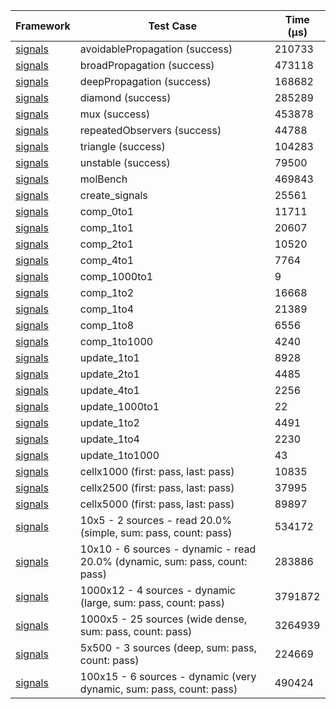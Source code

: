 | Framework | Test Case | Time (μs) |
| --- | --- | --- |
| [signals](https://github.com/rodydavis/signals.dart) | avoidablePropagation (success) | 210733 |
| [signals](https://github.com/rodydavis/signals.dart) | broadPropagation (success) | 473118 |
| [signals](https://github.com/rodydavis/signals.dart) | deepPropagation (success) | 168682 |
| [signals](https://github.com/rodydavis/signals.dart) | diamond (success) | 285289 |
| [signals](https://github.com/rodydavis/signals.dart) | mux (success) | 453878 |
| [signals](https://github.com/rodydavis/signals.dart) | repeatedObservers (success) | 44788 |
| [signals](https://github.com/rodydavis/signals.dart) | triangle (success) | 104283 |
| [signals](https://github.com/rodydavis/signals.dart) | unstable (success) | 79500 |
| [signals](https://github.com/rodydavis/signals.dart) | molBench | 469843 |
| [signals](https://github.com/rodydavis/signals.dart) | create_signals | 25561 |
| [signals](https://github.com/rodydavis/signals.dart) | comp_0to1 | 11711 |
| [signals](https://github.com/rodydavis/signals.dart) | comp_1to1 | 20607 |
| [signals](https://github.com/rodydavis/signals.dart) | comp_2to1 | 10520 |
| [signals](https://github.com/rodydavis/signals.dart) | comp_4to1 | 7764 |
| [signals](https://github.com/rodydavis/signals.dart) | comp_1000to1 | 9 |
| [signals](https://github.com/rodydavis/signals.dart) | comp_1to2 | 16668 |
| [signals](https://github.com/rodydavis/signals.dart) | comp_1to4 | 21389 |
| [signals](https://github.com/rodydavis/signals.dart) | comp_1to8 | 6556 |
| [signals](https://github.com/rodydavis/signals.dart) | comp_1to1000 | 4240 |
| [signals](https://github.com/rodydavis/signals.dart) | update_1to1 | 8928 |
| [signals](https://github.com/rodydavis/signals.dart) | update_2to1 | 4485 |
| [signals](https://github.com/rodydavis/signals.dart) | update_4to1 | 2256 |
| [signals](https://github.com/rodydavis/signals.dart) | update_1000to1 | 22 |
| [signals](https://github.com/rodydavis/signals.dart) | update_1to2 | 4491 |
| [signals](https://github.com/rodydavis/signals.dart) | update_1to4 | 2230 |
| [signals](https://github.com/rodydavis/signals.dart) | update_1to1000 | 43 |
| [signals](https://github.com/rodydavis/signals.dart) | cellx1000 (first: pass, last: pass) | 10835 |
| [signals](https://github.com/rodydavis/signals.dart) | cellx2500 (first: pass, last: pass) | 37995 |
| [signals](https://github.com/rodydavis/signals.dart) | cellx5000 (first: pass, last: pass) | 89897 |
| [signals](https://github.com/rodydavis/signals.dart) | 10x5 - 2 sources - read 20.0% (simple, sum: pass, count: pass) | 534172 |
| [signals](https://github.com/rodydavis/signals.dart) | 10x10 - 6 sources - dynamic - read 20.0% (dynamic, sum: pass, count: pass) | 283886 |
| [signals](https://github.com/rodydavis/signals.dart) | 1000x12 - 4 sources - dynamic (large, sum: pass, count: pass) | 3791872 |
| [signals](https://github.com/rodydavis/signals.dart) | 1000x5 - 25 sources (wide dense, sum: pass, count: pass) | 3264939 |
| [signals](https://github.com/rodydavis/signals.dart) | 5x500 - 3 sources (deep, sum: pass, count: pass) | 224669 |
| [signals](https://github.com/rodydavis/signals.dart) | 100x15 - 6 sources - dynamic (very dynamic, sum: pass, count: pass) | 490424 |

